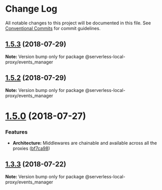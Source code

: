 # Change Log

All notable changes to this project will be documented in this file.
See [Conventional Commits](https://conventionalcommits.org) for commit guidelines.

<a name="1.5.3"></a>
## [1.5.3](https://github.com/serverless-local-proxy/serverless-local-proxy/compare/v1.5.2...v1.5.3) (2018-07-29)




**Note:** Version bump only for package @serverless-local-proxy/events_manager

<a name="1.5.2"></a>
## [1.5.2](https://github.com/serverless-local-proxy/serverless-local-proxy/compare/v1.5.1...v1.5.2) (2018-07-29)




**Note:** Version bump only for package @serverless-local-proxy/events_manager

<a name="1.5.0"></a>
# [1.5.0](https://github.com/serverless-local-proxy/compare/v1.4.8...v1.5.0) (2018-07-27)


### Features

* **Architecture:** Middlewares are chainable and available across all the proxies ([bf7ca98](https://github.com/serverless-local-proxy/commit/bf7ca98))




<a name="1.3.3"></a>
## [1.3.3](https://github.com/serverless-local-proxy/compare/v1.3.2...v1.3.3) (2018-07-22)




**Note:** Version bump only for package @serverless-local-proxy/events_manager
